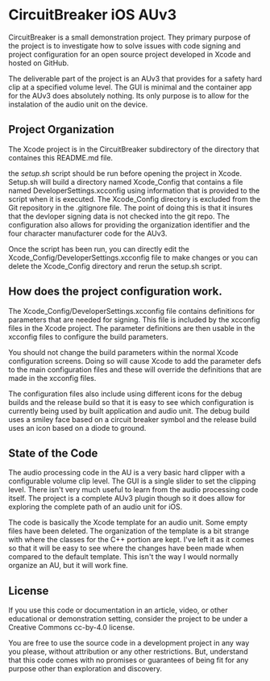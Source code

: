 # CircuitBreaker iOS AUv3

CircuitBreaker is a small demonstration project. They primary purpose of the project is to investigate how to solve issues with code signing and project configuration for an open source project developed in Xcode and hosted on GitHub.

The deliverable part of the project is an AUv3 that provides for a safety hard clip at a specified volume level. The GUI is minimal and the container app for the AUv3 does absolutely nothing. Its only purpose is to allow for the instalation of the audio unit on the device.

## Project Organization 

The Xcode project is in the CircuitBreaker subdirectory of the directory that containes this README.md file.

the *setup.sh* script should be run before opening the project in Xcode. Setup.sh will build a directory named Xcode_Config that contains a file named DeveloperSettings.xcconfig using information that is provided to the script when it is executed. The Xcode_Config directory is excluded from the Git repository in the .gitignore file. The point of doing this is that it insures that the devloper signing data is not checked into the git repo. The configuration also allows for providing the organization identifier and the four character manufacturer code for the AUv3.

Once the script has been run, you can directly edit the Xcode_Config/DeveloperSettings.xcconfig file to make changes or you can delete the Xcode_Config directory and rerun the setup.sh script.

## How does the project configuration work.
The Xcode_Config/DeveloperSettings.xcconfig file contains definitions for parameters that are needed for signing. This file is included by the xcconfig files in the Xcode project. The parameter definitions are then usable in the xcconfig files to configure the build parameters.

You should not change the build parameters within the normal Xcode configuration screens. Doing so will cause Xcode to add the parameter defs to the main configuration files and these will override the definitions that are made in the xcconfig files.

The configuration files also include using different icons for the debug builds and the release build so that it is easy to see which configuration is currently being used by built application and audio unit. The debug build uses a smiley face based on a circuit breaker symbol and the release build uses an icon based on a diode to ground.

## State of the Code

The audio processing code in the AU is a very basic hard clipper with a configurable volume clip level. The GUI is a single slider to set the clipping level. There isn't very much useful to learn from the audio processing code itself. The project is a complete AUv3 plugin though so it does allow for exploring the complete path of an audio unit for iOS.

The code is basically the Xcode template for an audio unit. Some empty files have been deleted. The organization of the template is a bit strange with where the classes for the C++ portion are kept. I've left it as it comes so that it will be easy to see where the changes have been made when compared to the default template. This isn't the way I would normally organize an AU, but it will work fine.


## License
If you use this code or documentation in an article, video, or other educational or demonstration setting, consider the project to be under a Creative Commons cc-by-4.0 license.

You are free to use the source code in a development project in any way you please, without attribution or any other restrictions. But, understand that this code comes with no promises or guarantees of being fit for any purpose other than exploration and discovery.
